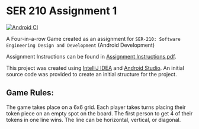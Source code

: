 # SER 210 Assignment 1

[![Android CI](https://github.com/LittleTealeaf/SER-210-Assignment-1/actions/workflows/android.yml/badge.svg?branch=main)](https://github.com/LittleTealeaf/SER-210-Assignment-1/actions/workflows/android.yml)

A Four-in-a-row Game created as an assignment for `SER-210: Software Engineering Design and Development` (Android Development)

Assignment Instructions can be found in [Assignment Instructions.pdf](Assignment%20Instructions.pdf).

This project was created using [IntelliJ IDEA](https://www.jetbrains.com/idea/) and [Android Studio](https://developer.android.com/studio). An initial source code was provided to create an initial structure for the project.

## Game Rules:

The game takes place on a 6x6 grid. Each player takes turns placing their token piece on an empty spot on the board. The first person to get 4 of their tokens in one line wins. The line can be horizontal, vertical, or diagonal.
